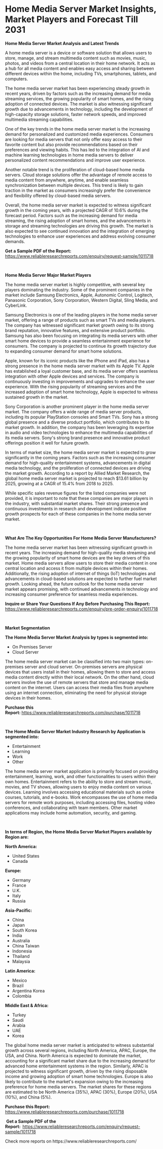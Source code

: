 <p><h1>Home Media Server Market Insights, Market Players and Forecast Till 2031</h1></p><p><strong>Home Media Server Market Analysis and Latest Trends</strong></p>
<p><p>A home media server is a device or software solution that allows users to store, manage, and stream multimedia content such as movies, music, photos, and videos from a central location in their home network. It acts as a hub for all media content and enables easy access and sharing between different devices within the home, including TVs, smartphones, tablets, and computers.</p><p>The home media server market has been experiencing steady growth in recent years, driven by factors such as the increasing demand for media streaming services, the growing popularity of smart homes, and the rising adoption of connected devices. The market is also witnessing significant growth due to advancements in technology, including the development of high-capacity storage solutions, faster network speeds, and improved multimedia streaming capabilities.</p><p>One of the key trends in the home media server market is the increasing demand for personalized and customized media experiences. Consumers are looking for media servers that not only offer easy access to their favorite content but also provide recommendations based on their preferences and viewing habits. This has led to the integration of AI and machine learning technologies in home media servers to deliver personalized content recommendations and improve user experience.</p><p>Another notable trend is the proliferation of cloud-based home media servers. Cloud storage solutions offer the advantage of remote access to media content from anywhere, anytime, and enable seamless synchronization between multiple devices. This trend is likely to gain traction in the market as consumers increasingly prefer the convenience and flexibility offered by cloud-based media servers.</p><p>Overall, the home media server market is expected to witness significant growth in the coming years, with a projected CAGR of 10.6% during the forecast period. Factors such as the increasing demand for media streaming, the rising adoption of smart homes, and the advancements in storage and streaming technologies are driving this growth. The market is also expected to see continued innovation and the integration of emerging technologies to enhance user experiences and address evolving consumer demands.</p></p>
<p><strong>Get a Sample PDF of the Report:&nbsp;</strong> <a href="https://www.reliableresearchreports.com/enquiry/request-sample/1011718">https://www.reliableresearchreports.com/enquiry/request-sample/1011718</a></p>
<p>&nbsp;</p>
<p><strong>Home Media Server Major Market Players</strong></p>
<p><p>The home media server market is highly competitive, with several key players dominating the industry. Some of the prominent companies in the market include Samsung Electronics, Apple, Autonomic Control, Logitech, Panasonic Corporation, Sony Corporation, Western Digital, Sling Media, and CyberLink.</p><p>Samsung Electronics is one of the leading players in the home media server market, offering a range of products such as smart TVs and media players. The company has witnessed significant market growth owing to its strong brand reputation, innovative features, and extensive product portfolio. Samsung has also been focusing on integrating its media servers with other smart home devices to provide a seamless entertainment experience for consumers. The company is projected to continue its growth trajectory due to expanding consumer demand for smart home solutions.</p><p>Apple, known for its iconic products like the iPhone and iPad, also has a strong presence in the home media server market with its Apple TV. Apple has established a loyal customer base, and its media server offers seamless integration with other Apple devices and services. The company is continuously investing in improvements and upgrades to enhance the user experience. With the rising popularity of streaming services and the increased adoption of smart home technology, Apple is expected to witness sustained growth in the market.</p><p>Sony Corporation is another prominent player in the home media server market. The company offers a wide range of media server products, including its popular PlayStation consoles and Smart TVs. Sony has a strong global presence and a diverse product portfolio, which contributes to its market growth. In addition, the company has been leveraging its expertise in audio and video technologies to enhance the multimedia capabilities of its media servers. Sony's strong brand presence and innovative product offerings position it well for future growth.</p><p>In terms of market size, the home media server market is expected to grow significantly in the coming years. Factors such as the increasing consumer demand for high-quality entertainment systems, advancements in digital media technology, and the proliferation of connected devices are driving the market growth. According to a report by Allied Market Research, the global home media server market is projected to reach $13.61 billion by 2025, growing at a CAGR of 15.4% from 2018 to 2025.</p><p>While specific sales revenue figures for the listed companies were not provided, it is important to note that these companies are major players in the industry, with substantial market shares. Their strong presence and continuous investments in research and development indicate positive growth prospects for each of these companies in the home media server market.</p></p>
<p>&nbsp;</p>
<p><strong>What Are The Key Opportunities For Home Media Server Manufacturers?</strong></p>
<p><p>The home media server market has been witnessing significant growth in recent years. The increasing demand for high-quality media streaming and the growing popularity of smart home devices are the key drivers of this market. Home media servers allow users to store their media content in one central location and access it from multiple devices within their homes. Additionally, the rising adoption of internet of things (IoT) technologies and advancements in cloud-based solutions are expected to further fuel market growth. Looking ahead, the future outlook for the home media server market appears promising, with continued advancements in technology and increasing consumer preference for seamless media experiences.</p></p>
<p><strong>Inquire or Share Your Questions If Any Before Purchasing This Report:</strong> <a href="https://www.reliableresearchreports.com/enquiry/pre-order-enquiry/1011718">https://www.reliableresearchreports.com/enquiry/pre-order-enquiry/1011718</a></p>
<p>&nbsp;</p>
<p><strong>Market Segmentation</strong></p>
<p><strong>The Home Media Server Market Analysis by types is segmented into:</strong></p>
<p><ul><li>On Premises Server</li><li>Cloud Server</li></ul></p>
<p><p>The home media server market can be classified into two main types: on-premises server and cloud server. On-premises servers are physical devices that users install in their homes, allowing them to store and access media content directly within their local network. On the other hand, cloud servers involve the use of remote servers that store and manage media content on the internet. Users can access their media files from anywhere using an internet connection, eliminating the need for physical storage devices in their homes.</p></p>
<p><strong>Purchase this Report:&nbsp;</strong><a href="https://www.reliableresearchreports.com/purchase/1011718">https://www.reliableresearchreports.com/purchase/1011718</a></p>
<p>&nbsp;</p>
<p><strong>The Home Media Server Market Industry Research by Application is segmented into:</strong></p>
<p><ul><li>Entertainment</li><li>Learning</li><li>Work</li><li>Other</li></ul></p>
<p><p>The home media server market application is primarily focused on providing entertainment, learning, work, and other functionalities to users within their own homes. Entertainment refers to the ability to store and stream music, movies, and TV shows, allowing users to enjoy media content on various devices. Learning involves accessing educational materials such as online courses, tutorials, and e-books. Work encompasses the use of home media servers for remote work purposes, including accessing files, hosting video conferences, and collaborating with team members. Other market applications may include home automation, security, and gaming.</p></p>
<p>&nbsp;</p>
<p><strong>In terms of Region, the Home Media Server Market Players available by Region are:</strong></p>
<p>
    <p> <strong> North America: </strong>
        <ul>
            <li>United States</li>
            <li>Canada</li>
        </ul>
        </p> 
    <p> <strong> Europe: </strong>
        <ul>
            <li>Germany</li>
            <li>France</li>
            <li>U.K.</li>
            <li>Italy</li>
            <li>Russia</li>
        </ul>
        </p> 
    <p> <strong> Asia-Pacific: </strong>
        <ul>
            <li>China</li>
            <li>Japan</li>
            <li>South Korea</li>
            <li>India</li>
            <li>Australia</li>
            <li>China Taiwan</li>
            <li>Indonesia</li>
            <li>Thailand</li>
            <li>Malaysia</li>
        </ul>
        </p> 
    <p> <strong> Latin America: </strong>
        <ul>
            <li>Mexico</li>
            <li>Brazil</li>
            <li>Argentina Korea</li>
            <li>Colombia</li>
        </ul>
        </p> 
    <p> <strong> Middle East & Africa: </strong>
        <ul>
            <li>Turkey</li>
            <li>Saudi</li>
            <li>Arabia</li>
            <li>UAE</li>
            <li>Korea</li>
        </ul>
    </p>
    </p>
<p><p>The global home media server market is anticipated to witness substantial growth across several regions, including North America, APAC, Europe, the USA, and China. North America is expected to dominate the market, accounting for a significant market share due to the increasing demand for advanced home entertainment systems in the region. Similarly, APAC is projected to witness significant growth, driven by the rising disposable income and growing adoption of smart home technologies. Europe is also likely to contribute to the market's expansion owing to the increasing preference for home media servers. The market shares for these regions are estimated to be North America (35%), APAC (30%), Europe (20%), USA (10%), and China (5%).</p></p>
<p><strong>Purchase this Report: </strong><a href="https://www.reliableresearchreports.com/purchase/1011718">https://www.reliableresearchreports.com/purchase/1011718</a></p>
<p>&nbsp;<strong>Get a Sample PDF of the Report:&nbsp;&nbsp;</strong><a href="https://www.reliableresearchreports.com/enquiry/request-sample/1011718">https://www.reliableresearchreports.com/enquiry/request-sample/1011718</a></p>
<p><strong></strong></p>
<p>Check more reports on https://www.reliableresearchreports.com/</p>